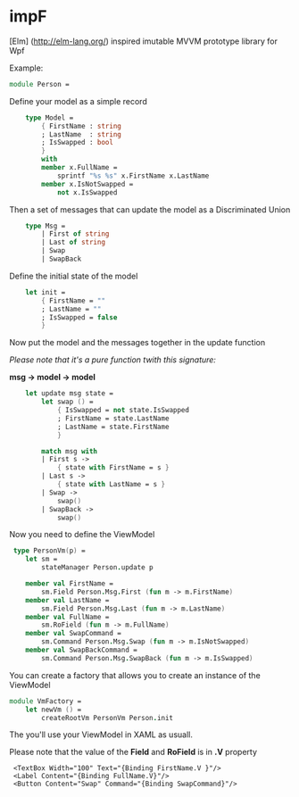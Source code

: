 # impF
[Elm] (http://elm-lang.org/) inspired imutable MVVM prototype library for Wpf

Example:

```fsharp
module Person = 
```

Define your model as a simple record

```fsharp
    type Model = 
        { FirstName : string
        ; LastName  : string
        ; IsSwapped : bool
        } 
        with
        member x.FullName = 
            sprintf "%s %s" x.FirstName x.LastName
        member x.IsNotSwapped = 
            not x.IsSwapped
```

Then a set of messages that can update the model as a Discriminated Union

```fsharp
    type Msg = 
        | First of string
        | Last of string
        | Swap
        | SwapBack
```
 
Define the initial state of the model

```fsharp
    let init =
        { FirstName = ""
        ; LastName = ""
        ; IsSwapped = false
        }
```

Now put the model and the messages together in the update function 

*Please note that it's a pure function twith this signature:*

**msg -> model -> model**

```fsharp
    let update msg state = 
        let swap () = 
            { IsSwapped = not state.IsSwapped
            ; FirstName = state.LastName
            ; LastName = state.FirstName 
            }

        match msg with 
        | First s -> 
            { state with FirstName = s }
        | Last s -> 
            { state with LastName = s }
        | Swap -> 
            swap()
        | SwapBack -> 
            swap()
```            


Now you need to define the ViewModel

```fsharp
 type PersonVm(p) =
    let sm = 
        stateManager Person.update p

    member val FirstName = 
        sm.Field Person.Msg.First (fun m -> m.FirstName) 
    member val LastName = 
        sm.Field Person.Msg.Last (fun m -> m.LastName)
    member val FullName = 
        sm.RoField (fun m -> m.FullName)
    member val SwapCommand = 
        sm.Command Person.Msg.Swap (fun m -> m.IsNotSwapped)
    member val SwapBackCommand = 
        sm.Command Person.Msg.SwapBack (fun m -> m.IsSwapped)
```


You can create a factory that allows you to create an instance of the ViewModel

```fsharp
module VmFactory =
    let newVm () = 
        createRootVm PersonVm Person.init
```


The you'll use your ViewModel in XAML as usuall.

Please note that the value of the **Field** and **RoField** is in **.V** property

```xaml
 <TextBox Width="100" Text="{Binding FirstName.V }"/>
 <Label Content="{Binding FullName.V}"/>
 <Button Content="Swap" Command="{Binding SwapCommand}"/>
```
